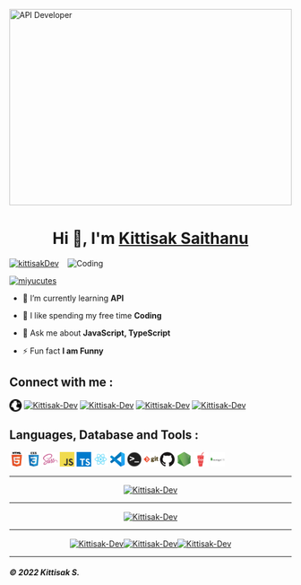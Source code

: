 [<img width="100%" height="350px" title="API Developer" src=https://developers.giphy.com/branch/master/static/api-512d36c09662682717108a38bbb5c57d.gif>][nolink]

<H1 align="center">Hi 👋, I'm <a href="#" target="blank">Kittisak Saithanu</a></H1>

[<img align="right" alt="Coding" title="Coding" width="400" src="https://cdn.dribbble.com/users/1162077/screenshots/3848914/programmer.gif" />][nolink]
[<p align="left"><img alt="kittisakDev" src="https://komarev.com/ghpvc/?username=Kittisak-Dev&label=PROFILE+VIEWS"></p>][nolink]
[<p align="left"><img alt="miyucutes" title="click for visit" width="250px" src="https://img.shields.io/website?label=miyucutes.com&style=for-the-badge&url=https%3A%2F%2Fmiyucutes.com" /></p>][website]

- 🌱 I’m currently learning **API**

- 🔭 I like spending my free time **Coding**

- 💬 Ask me about **JavaScript, TypeScript**

- ⚡ Fun fact **I am Funny**

<h2 align="left">Connect with me :</h2>
<p align="left">
<a href="https://miyucutes.com" target="blank"><img align="center" alt="Kittisak-Dev" title="miyucutes" width="22px" src="https://raw.githubusercontent.com/iconic/open-iconic/master/svg/globe.svg" /></a>
<a href="#" target="blank"><img align="center" src="https://raw.githubusercontent.com/rahuldkjain/github-profile-readme-generator/master/src/images/icons/Social/twitter.svg" alt="Kittisak-Dev" height="30" width="40" /></a>
<a href="#" target="blank"><img align="center" src="https://raw.githubusercontent.com/rahuldkjain/github-profile-readme-generator/master/src/images/icons/Social/linked-in-alt.svg" alt="Kittisak-Dev" height="30" width="40" /></a>
<a href="#" target="blank"><img align="center" src="https://raw.githubusercontent.com/rahuldkjain/github-profile-readme-generator/master/src/images/icons/Social/instagram.svg" alt="Kittisak-Dev" height="30" width="40" /></a>
<a href="#" target="blank"><img align="center" src="https://raw.githubusercontent.com/rahuldkjain/github-profile-readme-generator/master/src/images/icons/Social/youtube.svg" alt="Kittisak-Dev" height="30" width="40" /></a>
</p>

<h2 align="left"> Languages, Database and Tools :</h2>

[<img alt="HTML5" title="HTML5" width="26px" src="https://raw.githubusercontent.com/github/explore/80688e429a7d4ef2fca1e82350fe8e3517d3494d/topics/html/html.png" />][nolink] [<img alt="CSS3" title="CSS3" width="26px" src="https://raw.githubusercontent.com/github/explore/80688e429a7d4ef2fca1e82350fe8e3517d3494d/topics/css/css.png" />][nolink] [<img alt="SASS" title="SASS" width="26px" src="https://raw.githubusercontent.com/github/explore/80688e429a7d4ef2fca1e82350fe8e3517d3494d/topics/sass/sass.png" />][nolink] [<img alt="JavaScript" title="JavaScript" width="26px" src="https://raw.githubusercontent.com/github/explore/80688e429a7d4ef2fca1e82350fe8e3517d3494d/topics/javascript/javascript.png" />][nolink] [<img alt="TypeScript" title="TypeScript" width="26px" src="https://raw.githubusercontent.com/github/explore/80688e429a7d4ef2fca1e82350fe8e3517d3494d/topics/typescript/typescript.png" />][nolink] [<img alt="ReactJS" title="ReactJS" width="26px" src="https://raw.githubusercontent.com/github/explore/80688e429a7d4ef2fca1e82350fe8e3517d3494d/topics/react/react.png" />][nolink] [<img alt="Visual Studio Code" title="Visual Studio Code" width="26px" src="https://raw.githubusercontent.com/github/explore/80688e429a7d4ef2fca1e82350fe8e3517d3494d/topics/visual-studio-code/visual-studio-code.png" />][nolink] [<img alt="Terminal" title="Terminal" width="26px" src="https://raw.githubusercontent.com/github/explore/80688e429a7d4ef2fca1e82350fe8e3517d3494d/topics/terminal/terminal.png" />][nolink] [<img alt="Git" title="Git" width="26px" src="https://raw.githubusercontent.com/github/explore/80688e429a7d4ef2fca1e82350fe8e3517d3494d/topics/git/git.png" />][nolink] [<img alt="GitHub" title="Github" width="26px" src="https://raw.githubusercontent.com/github/explore/78df643247d429f6cc873026c0622819ad797942/topics/github/github.png" />][nolink] [<img alt="NodeJS" title="NodeJS" width="26px" src="https://raw.githubusercontent.com/github/explore/80688e429a7d4ef2fca1e82350fe8e3517d3494d/topics/nodejs/nodejs.png" />][nolink] [<img alt="Gulp" title="Gulp" width="26px" src="https://raw.githubusercontent.com/github/explore/80688e429a7d4ef2fca1e82350fe8e3517d3494d/topics/gulp/gulp.png" />][nolink] [<img alt="MongoDB" title="MongoDB" width="26px" src="https://raw.githubusercontent.com/github/explore/80688e429a7d4ef2fca1e82350fe8e3517d3494d/topics/mongodb/mongodb.png" />][nolink]

---

[<p align="center"><img align="center" title="Tophies" alt="Kittisak-Dev" src="https://github-profile-trophy.vercel.app/?username=Kittisak-Dev&theme=discord"/></p>][nolink]

---

[<p align="center"><img align="center" title="Activity Graph" alt="Kittisak-Dev" src="https://activity-graph.herokuapp.com/graph?username=kittisak-dev&&theme=xcode"/></p>][nolink]

---

[<p align="center"><img align="center" alt="Kittisak-Dev" src="https://github-readme-stats.vercel.app/api/top-langs?username=kittisak-dev&show_icons=true&locale=en&layout=compact&theme=tokyonight" /><img align="center" alt="Kittisak-Dev" src="https://github-readme-stats.vercel.app/api?username=kittisak-dev&show_icons=true&locale=en&theme=tokyonight" /><img align="center" alt="Kittisak-Dev" src="https://github-readme-streak-stats.herokuapp.com/?user=kittisak-dev&&theme=tokyonight" /></p>][nolink]

---

##### © 2022 Kittisak S.

[website]: https://miyucutes.com
[youtube]: #
[twitter]: #
[instagram]: #
[nolink]: #
